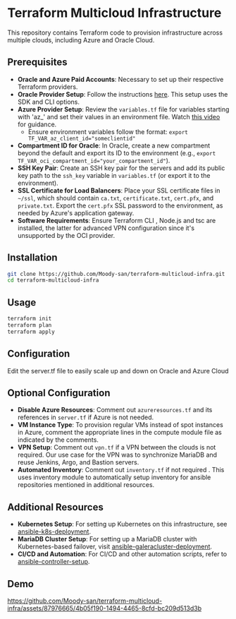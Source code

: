 # Terraform Multicloud Infrastructure

This repository contains Terraform code to provision infrastructure across multiple clouds, including Azure and Oracle Cloud.

## Prerequisites

- **Oracle and Azure Paid Accounts**: Necessary to set up their respective Terraform providers.
- **Oracle Provider Setup**: Follow the instructions [here](https://docs.oracle.com/en-us/iaas/Content/API/SDKDocs/terraformproviderconfiguration.htm). This setup uses the SDK and CLI options.
- **Azure Provider Setup**: Review the `variables.tf` file for variables starting with 'az_' and set their values in an environment file. Watch [this video](https://www.youtube.com/watch?v=wB52Rd5N9IQ&list=PLLc2nQDXYMHowSZ4Lkq2jnZ0gsJL3ArAw&index=5) for guidance.
  - Ensure environment variables follow the format: `export TF_VAR_az_client_id="someclientid"`
- **Compartment ID for Oracle**: In Oracle, create a new compartment beyond the default and export its ID to the environment (e.g., `export TF_VAR_oci_compartment_id="your_compartment_id"`).
- **SSH Key Pair**: Create an SSH key pair for the servers and add its public key path to the `ssh_key` variable in `variables.tf` (or export it to the environment).
- **SSL Certificate for Load Balancers**: Place your SSL certificate files in `~/ssl`, which should contain `ca.txt`, `certificate.txt`, `cert.pfx`, and `private.txt`. Export the `cert.pfx` SSL password to the environment, as needed by Azure's application gateway.
- **Software Requirements**: Ensure Terraform CLI , Node.js and tsc are installed, the latter for advanced VPN configuration since it's unsupported by the OCI provider.

## Installation

```bash
git clone https://github.com/Moody-san/terraform-multicloud-infra.git
cd terraform-multicloud-infra
```

## Usage

```bash
terraform init
terraform plan
terraform apply
```
## Configuration

Edit the server.tf file to easily scale up and down on Oracle and Azure Cloud

## Optional Configuration

- **Disable Azure Resources**: Comment out `azureresources.tf` and its references in `server.tf` if Azure is not needed.
- **VM Instance Type**: To provision regular VMs instead of spot instances in Azure, comment the appropriate lines in the compute module file as indicated by the comments.
- **VPN Setup**: Comment out `vpn.tf` if a VPN between the clouds is not required. Our use case for the VPN was to synchronize MariaDB and reuse Jenkins, Argo, and Bastion servers.
- **Automated Inventory**: Comment out `inventory.tf` if not required . This uses inventory module to automatically setup inventory for ansible repositories mentioned in additional resources. 

## Additional Resources

- **Kubernetes Setup**: For setting up Kubernetes on this infrastructure, see [ansible-k8s-deployment](https://github.com/Moody-san/ansible-k8s-deployment).
- **MariaDB Cluster Setup**: For setting up a MariaDB cluster with Kubernetes-based failover, visit [ansible-galeracluster-deployment](https://github.com/Moody-san/ansible-galeracluster-deployment).
- **CI/CD and Automation**: For CI/CD and other automation scripts, refer to [ansible-controller-setup](https://github.com/Moody-san/ansible-controller-setup).
## Demo


https://github.com/Moody-san/terraform-multicloud-infra/assets/87976665/4b05f190-1494-4465-8cfd-bc209d513d3b


